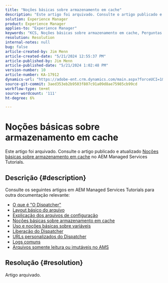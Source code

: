 ```yaml
---
title: "Noções básicas sobre armazenamento em cache"
description: "Este artigo foi arquivado. Consulte o artigo publicado e atualizado Entendendo o armazenamento em cache no AEM Managed Services Tutorials."
solution: Experience Manager
product: Experience Manager
applies-to: "Experience Manager"
keywords: "KCS, Noções básicas sobre armazenamento em cache, Perguntas frequentes, AEM, Adobe Experience Manager"
resolution: Resolution
internal-notes: null
bug: false
article-created-by: Jim Menn
article-created-date: "5/21/2024 12:55:37 PM"
article-published-by: Jim Menn
article-published-date: "5/21/2024 1:02:48 PM"
version-number: 10
article-number: KA-17912
dynamics-url: "https://adobe-ent.crm.dynamics.com/main.aspx?forceUCI=1&pagetype=entityrecord&etn=knowledgearticle&id=bbf9b468-7117-ef11-9f8a-6045bd006268"
source-git-commit: 3aed353eb2b9503f807c91a09d8ae75985cb99cd
workflow-type: tm+mt
source-wordcount: '111'
ht-degree: 6%

---
```


# Noções básicas sobre armazenamento em cache


Este artigo foi arquivado. Consulte o artigo publicado e atualizado [Noções básicas sobre armazenamento em cache](https://experienceleague.adobe.com/docs/experience-manager-learn/ams/dispatcher/understanding-cache.html) no AEM Managed Services Tutorials.

## Descrição {#description}


Consulte os seguintes artigos em AEM Managed Services Tutorials para outra documentação relevante:

- [O que é &quot;O Dispatcher&quot;](https://experienceleague.adobe.com/docs/experience-manager-learn/ams/dispatcher/what-is-the-dispatcher.html)
- [Layout básico do arquivo](https://experienceleague.adobe.com/docs/experience-manager-learn/ams/dispatcher/basic-file-layout.html?lang=en)
- [Explicação dos arquivos de configuração](https://experienceleague.adobe.com/docs/experience-manager-learn/ams/dispatcher/explanation-config-files.html)
- [Noções básicas sobre armazenamento em cache](https://experienceleague.adobe.com/docs/experience-manager-learn/ams/dispatcher/understanding-cache.html)
- [Uso e noções básicas sobre variáveis](https://experienceleague.adobe.com/docs/experience-manager-learn/ams/dispatcher/variables.html)
- [Liberação do Dispatcher](https://experienceleague.adobe.com/docs/experience-manager-learn/ams/dispatcher/disp-flushing.html)
- [URLs personalizados do Dispatcher](https://experienceleague.adobe.com/docs/experience-manager-learn/ams/dispatcher/disp-vanity-url.html)
- [Logs comuns](https://experienceleague.adobe.com/docs/experience-manager-learn/ams/dispatcher/common-logs.html)
- [Arquivos somente leitura ou imutáveis no AMS](https://experienceleague.adobe.com/docs/experience-manager-learn/ams/dispatcher/immutable-files.html)



## Resolução {#resolution}


Artigo arquivado.
